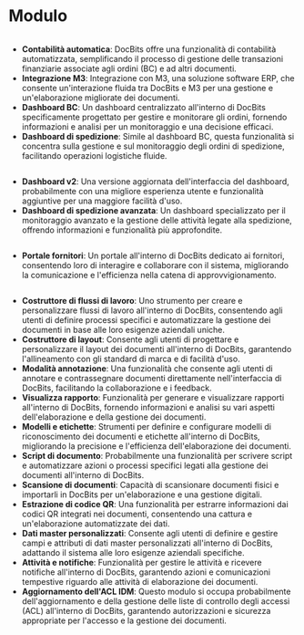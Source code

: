 # Modulo

<figure><img src="../../../../.gitbook/assets/Bildschirmfoto 2024-05-04 um 15.57.42.png" alt=""><figcaption></figcaption></figure>

* **Contabilità automatica**: DocBits offre una funzionalità di contabilità automatizzata, semplificando il processo di gestione delle transazioni finanziarie associate agli ordini (BC) e ad altri documenti.
* **Integrazione M3**: Integrazione con M3, una soluzione software ERP, che consente un'interazione fluida tra DocBits e M3 per una gestione e un'elaborazione migliorate dei documenti.
* **Dashboard BC**: Un dashboard centralizzato all'interno di DocBits specificamente progettato per gestire e monitorare gli ordini, fornendo informazioni e analisi per un monitoraggio e una decisione efficaci.
* **Dashboard di spedizione**: Simile al dashboard BC, questa funzionalità si concentra sulla gestione e sul monitoraggio degli ordini di spedizione, facilitando operazioni logistiche fluide.

<figure><img src="../../../../.gitbook/assets/Bildschirmfoto 2024-05-04 um 15.57.52.png" alt=""><figcaption></figcaption></figure>

* **Dashboard v2**: Una versione aggiornata dell'interfaccia del dashboard, probabilmente con una migliore esperienza utente e funzionalità aggiuntive per una maggiore facilità d'uso.
* **Dashboard di spedizione avanzata**: Un dashboard specializzato per il monitoraggio avanzato e la gestione delle attività legate alla spedizione, offrendo informazioni e funzionalità più approfondite.

<figure><img src="../../../../.gitbook/assets/Bildschirmfoto 2024-05-04 um 15.58.02.png" alt=""><figcaption></figcaption></figure>

* **Portale fornitori**: Un portale all'interno di DocBits dedicato ai fornitori, consentendo loro di interagire e collaborare con il sistema, migliorando la comunicazione e l'efficienza nella catena di approvvigionamento.

<figure><img src="../../../../.gitbook/assets/Bildschirmfoto 2024-05-04 um 15.58.17.png" alt=""><figcaption></figcaption></figure>

* **Costruttore di flussi di lavoro**: Uno strumento per creare e personalizzare flussi di lavoro all'interno di DocBits, consentendo agli utenti di definire processi specifici e automatizzare la gestione dei documenti in base alle loro esigenze aziendali uniche.
* **Costruttore di layout**: Consente agli utenti di progettare e personalizzare il layout dei documenti all'interno di DocBits, garantendo l'allineamento con gli standard di marca e di facilità d'uso.
* **Modalità annotazione**: Una funzionalità che consente agli utenti di annotare e contrassegnare documenti direttamente nell'interfaccia di DocBits, facilitando la collaborazione e i feedback.
* **Visualizza rapporto**: Funzionalità per generare e visualizzare rapporti all'interno di DocBits, fornendo informazioni e analisi su vari aspetti dell'elaborazione e della gestione dei documenti.
* **Modelli e etichette**: Strumenti per definire e configurare modelli di riconoscimento dei documenti e etichette all'interno di DocBits, migliorando la precisione e l'efficienza dell'elaborazione dei documenti.
* **Script di documento**: Probabilmente una funzionalità per scrivere script e automatizzare azioni o processi specifici legati alla gestione dei documenti all'interno di DocBits.
* **Scansione di documenti**: Capacità di scansionare documenti fisici e importarli in DocBits per un'elaborazione e una gestione digitali.
* **Estrazione di codice QR**: Una funzionalità per estrarre informazioni dai codici QR integrati nei documenti, consentendo una cattura e un'elaborazione automatizzate dei dati.
* **Dati master personalizzati**: Consente agli utenti di definire e gestire campi e attributi di dati master personalizzati all'interno di DocBits, adattando il sistema alle loro esigenze aziendali specifiche.
* **Attività e notifiche**: Funzionalità per gestire le attività e ricevere notifiche all'interno di DocBits, garantendo azioni e comunicazioni tempestive riguardo alle attività di elaborazione dei documenti.
* **Aggiornamento dell'ACL IDM**: Questo modulo si occupa probabilmente dell'aggiornamento e della gestione delle liste di controllo degli accessi (ACL) all'interno di DocBits, garantendo autorizzazioni e sicurezza appropriate per l'accesso e la gestione dei documenti.